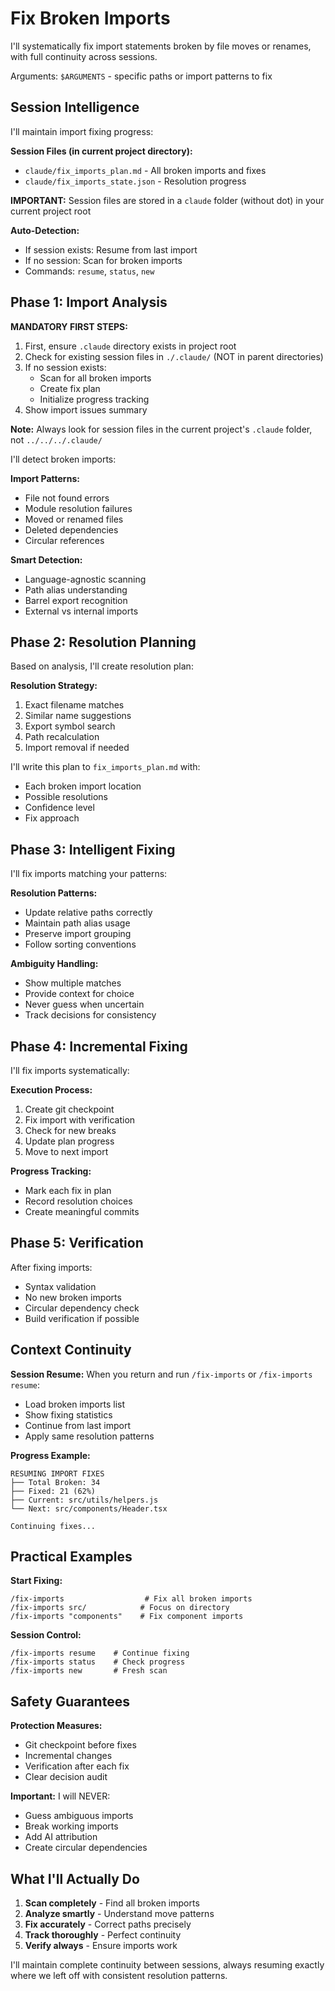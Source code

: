 # Fix Broken Imports

I'll systematically fix import statements broken by file moves or renames, with full continuity across sessions.

Arguments: `$ARGUMENTS` - specific paths or import patterns to fix

## Session Intelligence

I'll maintain import fixing progress:

**Session Files (in current project directory):**
- `claude/fix_imports_plan.md` - All broken imports and fixes
- `claude/fix_imports_state.json` - Resolution progress

**IMPORTANT:** Session files are stored in a `claude` folder (without dot) in your current project root

**Auto-Detection:**
- If session exists: Resume from last import
- If no session: Scan for broken imports
- Commands: `resume`, `status`, `new`

## Phase 1: Import Analysis

**MANDATORY FIRST STEPS:**
1. First, ensure `.claude` directory exists in project root
2. Check for existing session files in `./.claude/` (NOT in parent directories)
3. If no session exists:
   - Scan for all broken imports
   - Create fix plan
   - Initialize progress tracking
4. Show import issues summary

**Note:** Always look for session files in the current project's `.claude` folder, not `../../../.claude/`

I'll detect broken imports:

**Import Patterns:**
- File not found errors
- Module resolution failures
- Moved or renamed files
- Deleted dependencies
- Circular references

**Smart Detection:**
- Language-agnostic scanning
- Path alias understanding
- Barrel export recognition
- External vs internal imports

## Phase 2: Resolution Planning

Based on analysis, I'll create resolution plan:

**Resolution Strategy:**
1. Exact filename matches
2. Similar name suggestions
3. Export symbol search
4. Path recalculation
5. Import removal if needed

I'll write this plan to `fix_imports_plan.md` with:
- Each broken import location
- Possible resolutions
- Confidence level
- Fix approach

## Phase 3: Intelligent Fixing

I'll fix imports matching your patterns:

**Resolution Patterns:**
- Update relative paths correctly
- Maintain path alias usage
- Preserve import grouping
- Follow sorting conventions

**Ambiguity Handling:**
- Show multiple matches
- Provide context for choice
- Never guess when uncertain
- Track decisions for consistency

## Phase 4: Incremental Fixing

I'll fix imports systematically:

**Execution Process:**
1. Create git checkpoint
2. Fix import with verification
3. Check for new breaks
4. Update plan progress
5. Move to next import

**Progress Tracking:**
- Mark each fix in plan
- Record resolution choices
- Create meaningful commits

## Phase 5: Verification

After fixing imports:
- Syntax validation
- No new broken imports
- Circular dependency check
- Build verification if possible

## Context Continuity

**Session Resume:**
When you return and run `/fix-imports` or `/fix-imports resume`:
- Load broken imports list
- Show fixing statistics
- Continue from last import
- Apply same resolution patterns

**Progress Example:**
```
RESUMING IMPORT FIXES
├── Total Broken: 34
├── Fixed: 21 (62%)
├── Current: src/utils/helpers.js
└── Next: src/components/Header.tsx

Continuing fixes...
```

## Practical Examples

**Start Fixing:**
```
/fix-imports                  # Fix all broken imports
/fix-imports src/            # Focus on directory
/fix-imports "components"    # Fix component imports
```

**Session Control:**
```
/fix-imports resume    # Continue fixing
/fix-imports status    # Check progress
/fix-imports new       # Fresh scan
```

## Safety Guarantees

**Protection Measures:**
- Git checkpoint before fixes
- Incremental changes
- Verification after each fix
- Clear decision audit

**Important:** I will NEVER:
- Guess ambiguous imports
- Break working imports
- Add AI attribution
- Create circular dependencies

## What I'll Actually Do

1. **Scan completely** - Find all broken imports
2. **Analyze smartly** - Understand move patterns
3. **Fix accurately** - Correct paths precisely
4. **Track thoroughly** - Perfect continuity
5. **Verify always** - Ensure imports work

I'll maintain complete continuity between sessions, always resuming exactly where we left off with consistent resolution patterns.